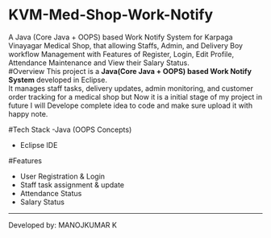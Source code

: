 # KVM-Med-Shop-Work-Notify
A Java (Core Java + OOPS) based Work Notify System for Karpaga Vinayagar Medical Shop, that allowing Staffs, Admin, and Delivery Boy workflow Management with Features of Register, Login, Edit Profile, Attendance Maintenance and View their Salary Status.  
#Overview
This project is a **Java(Core Java + OOPS) based Work Notify System** developed in Eclipse.  
It manages staff tasks, delivery updates, admin monitoring, and customer order tracking for a medical shop but Now it is a initial stage of my project in future I will Develope complete idea to code and make sure upload it with happy note.

#Tech Stack
-Java (OOPS Concepts)
- Eclipse IDE

#Features
- User Registration & Login
- Staff task assignment & update
- Attendance Status
- Salary Status

---
Developed by: MANOJKUMAR K
